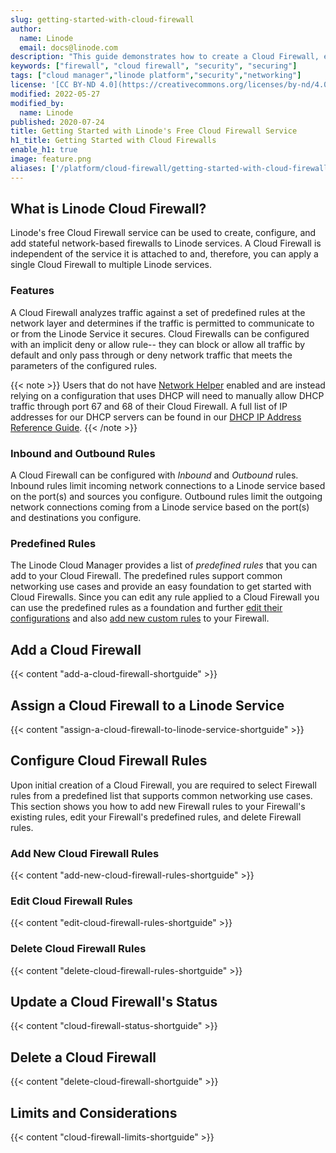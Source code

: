 ```yaml
---
slug: getting-started-with-cloud-firewall
author:
  name: Linode
  email: docs@linode.com
description: "This guide demonstrates how to create a Cloud Firewall, edit firewall rules, and apply it to a Linode."
keywords: ["firewall", "cloud firewall", "security", "securing"]
tags: ["cloud manager","linode platform","security","networking"]
license: '[CC BY-ND 4.0](https://creativecommons.org/licenses/by-nd/4.0)'
modified: 2022-05-27
modified_by:
  name: Linode
published: 2020-07-24
title: Getting Started with Linode's Free Cloud Firewall Service
h1_title: Getting Started with Cloud Firewalls
enable_h1: true
image: feature.png
aliases: ['/platform/cloud-firewall/getting-started-with-cloud-firewall/']
---
```


## What is Linode Cloud Firewall?

Linode's free Cloud Firewall service can be used to create, configure, and add stateful network-based firewalls to Linode services. A Cloud Firewall is independent of the service it is attached to and, therefore, you can apply a single Cloud Firewall to multiple Linode services.

### Features

A Cloud Firewall analyzes traffic against a set of predefined rules at the network layer and determines if the traffic is permitted to communicate to or from the Linode Service it secures. Cloud Firewalls can be configured with an implicit deny or allow rule-- they can block or allow all traffic by default and only pass through or deny network traffic that meets the parameters of the configured rules.

{{< note >}}
Users that do not have [Network Helper](/docs/guides/network-helper/) enabled and are instead relying on a configuration that uses DHCP will need to manually allow DHCP traffic through port 67 and 68 of their Cloud Firewall. A full list of IP addresses for our DHCP servers can be found in our [DHCP IP Address Reference Guide](/docs/guides/dhcp-ip-address-reference/).
{{< /note >}}

### Inbound and Outbound Rules

A Cloud Firewall can be configured with *Inbound* and *Outbound* rules. Inbound rules limit incoming network connections to a Linode service based on the port(s) and sources you configure. Outbound rules limit the outgoing network connections coming from a Linode service based on the port(s) and destinations you configure.

### Predefined Rules

The Linode Cloud Manager provides a list of *predefined rules* that you can add to your Cloud Firewall. The predefined rules support common networking use cases and provide an easy foundation to get started with Cloud Firewalls. Since you can edit any rule applied to a Cloud Firewall you can use the predefined rules as a foundation and further [edit their configurations](/docs/products/networking/cloud-firewall/guides/edit-rules/) and also [add new custom rules](/docs/products/networking/cloud-firewall/guides/add-rules/) to your Firewall.

## Add a Cloud Firewall

{{< content "add-a-cloud-firewall-shortguide" >}}

## Assign a Cloud Firewall to a Linode Service

{{< content "assign-a-cloud-firewall-to-linode-service-shortguide" >}}

## Configure Cloud Firewall Rules

Upon initial creation of a Cloud Firewall, you are required to select Firewall rules from a predefined list that supports common networking use cases. This section shows you how to add new Firewall rules to your Firewall's existing rules, edit your Firewall's predefined rules, and delete Firewall rules.

### Add New Cloud Firewall Rules

{{< content "add-new-cloud-firewall-rules-shortguide" >}}

### Edit Cloud Firewall Rules

{{< content "edit-cloud-firewall-rules-shortguide" >}}

### Delete Cloud Firewall Rules

{{< content "delete-cloud-firewall-rules-shortguide" >}}

## Update a Cloud Firewall's Status

{{< content "cloud-firewall-status-shortguide" >}}

## Delete a Cloud Firewall

{{< content "delete-cloud-firewall-shortguide" >}}

## Limits and Considerations

{{< content "cloud-firewall-limits-shortguide" >}}